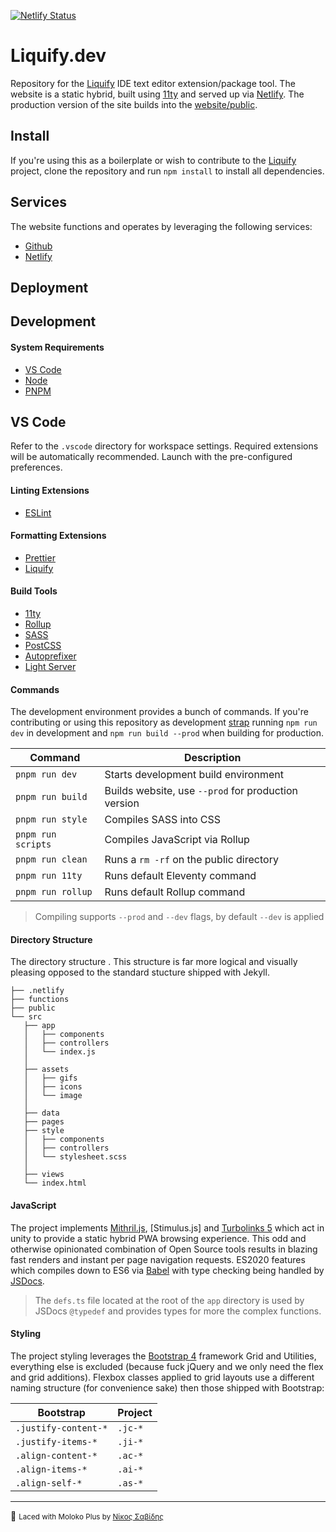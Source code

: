 [![Netlify Status](https://api.netlify.com/api/v1/badges/dde0cdba-7d6d-4621-8972-2f42b46a7e53/deploy-status)](https://app.netlify.com/sites/liquify/deploys)

# Liquify.dev

Repository for the [Liquify](https://liquify.dev) IDE text editor extension/package tool. The website is a static hybrid, built using [11ty](https://11ty.dev) and served up via [Netlify](https://ww.netlify.com). The production version of the site builds into the [website/public](https://github.com/panoply/liquify/tree/public).

## Install

If you're using this as a boilerplate or wish to contribute to the [Liquify](#) project, clone the repository and run `npm install` to install all dependencies.

## Services

The website functions and operates by leveraging the following services:

- [Github](https://github.com/)
- [Netlify](https://netlify.com/)

## Deployment

## Development

#### System Requirements

- [VS Code](https://code.visualstudio.com/)
- [Node](http://nodejs.org)
- [PNPM](https://www.npmjs.com/)

## VS Code

Refer to the `.vscode` directory for workspace settings. Required extensions will be automatically recommended. Launch with the pre-configured preferences.

#### Linting Extensions

- [ESLint](https://marketplace.visualstudio.com/items?itemName=dbaeumer.vscode-eslint)

#### Formatting Extensions

- [Prettier](https://marketplace.visualstudio.com/items?itemName=esbenp.prettier-vscode)
- [Liquify](https://marketplace.visualstudio.com/items?itemName=sissel.shopify-liquid)

#### Build Tools

- [11ty](https://11ty.dev)
- [Rollup](https://rollupjs.org/)
- [SASS](https://sass-lang.com/)
- [PostCSS](https://postcss.org/)
- [Autoprefixer](https://github.com/postcss/autoprefixer)
- [Light Server](https://github.com/txchen/light-server)

#### Commands

The development environment provides a bunch of commands. If you're contributing or using this repository as development [strap](#) running `npm run dev` in development and `npm run build --prod` when building for production.

| Command            | Description                                         |
| ------------------ | --------------------------------------------------- |
| `pnpm run dev`     | Starts development build environment                |
| `pnpm run build`   | Builds website, use `--prod` for production version |
| `pnpm run style`   | Compiles SASS into CSS                              |
| `pnpm run scripts` | Compiles JavaScript via Rollup                      |
| `pnpm run clean`   | Runs a `rm -rf` on the public directory             |
| `pnpm run 11ty`    | Runs default Eleventy command                       |
| `pnpm run rollup`  | Runs default Rollup command                         |

> Compiling supports `--prod` and `--dev` flags, by default `--dev` is applied

#### Directory Structure

The directory structure . This structure is far more logical and visually pleasing opposed to the standard stucture shipped with Jekyll.

```
├── .netlify
├── functions
├── public
└── src
   ├── app
   │   ├── components
   │   ├── controllers
   │   └── index.js
   │
   ├── assets
   │   ├── gifs
   │   ├── icons
   │   └── image
   │
   ├── data
   ├── pages
   ├── style
   │   ├── components
   │   ├── controllers
   │   └── stylesheet.scss
   │
   ├── views
   └── index.html
```

#### JavaScript

The project implements [Mithril.js](#), [Stimulus.js] and [Turbolinks 5](#) which act in unity to provide a static hybrid PWA browsing experience. This odd and otherwise opinionated combination of Open Source tools results in blazing fast renders and instant per page navigation requests. ES2020 features which compiles down to ES6 via [Babel](#) with type checking being handled by [JSDocs](#).

> The `defs.ts` file located at the root of the `app` directory is used by JSDocs `@typedef` and provides types for more the complex functions.

#### Styling

The project styling leverages the [Bootstrap 4](#) framework Grid and Utilities, everything else is excluded (because fuck jQuery and we only need the flex and grid additions). Flexbox classes applied to grid layouts use a different naming structure (for convenience sake) then those shipped with Bootstrap:

| Bootstrap            | Project |
| -------------------- | ------- |
| `.justify-content-*` | `.jc-*` |
| `.justify-items-*`   | `.ji-*` |
| `.align-content-*`   | `.ac-*` |
| `.align-items-*`     | `.ai-*` |
| `.align-self-*`      | `.as-*` |

<hr>

🥛 <small>Laced with Moloko Plus by [Νίκος Σαβίδης](mailto:nicos@gmx.com)</small>
